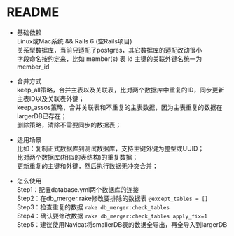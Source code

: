 # README

* 基础依赖  
Linux或Mac系统 && Rails 6 (空Rails项目)  
关系型数据库，当前只适配了postgres，其它数据库的适配改动很小  
字段命名按约定来，比如 member(s) 表 id 主键的关联外键名统一为 member_id  

* 合并方式  
keep_all策略，合并主表以及关联表，比对两个数据库中重复的ID，同步更新主表ID以及关联表外键；  
keep_assos策略，合并关联表和不重复的主表数据，因为主表重复的数据在largerDB已存在；  
删除策略，清除不需要同步的数据表；  

* 适用场景  
比如：复制正式数据库到测试数据库，支持主键外键为整型或UUID；  
比对两个数据库(相似的表结构)的重复数据；  
更新重复的主键和外键，然后执行数据无冲突合并；  

* 怎么使用  
Step1：配置database.yml两个数据库的连接  
Step2：在db_merger.rake修改要排除的数据表 `@except_tables = []`  
Step3：检查重复的数据 `rake db_merger:check_tables`  
Step4：确认要修改数据 `rake db_merger:check_tables apply_fix=1`  
Step5：建议使用Navicat将smallerDB表的数据全导出，再全导入到largerDB  
